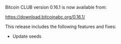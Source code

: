 Bitcoin CLUB version 0.16.1 is now available from:

  <https://download.bitcoinabc.org/0.16.1/>

This release includes the following features and fixes:

- Update seeds
